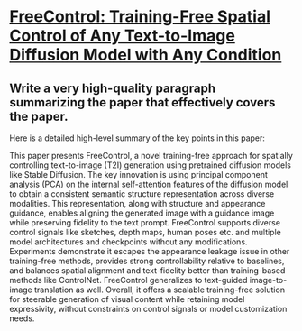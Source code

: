 # [FreeControl: Training-Free Spatial Control of Any Text-to-Image   Diffusion Model with Any Condition](https://arxiv.org/abs/2312.07536)

## Write a very high-quality paragraph summarizing the paper that effectively covers the paper.

 Here is a detailed high-level summary of the key points in this paper:

This paper presents FreeControl, a novel training-free approach for spatially controlling text-to-image (T2I) generation using pretrained diffusion models like Stable Diffusion. The key innovation is using principal component analysis (PCA) on the internal self-attention features of the diffusion model to obtain a consistent semantic structure representation across diverse modalities. This representation, along with structure and appearance guidance, enables aligning the generated image with a guidance image while preserving fidelity to the text prompt. FreeControl supports diverse control signals like sketches, depth maps, human poses etc. and multiple model architectures and checkpoints without any modifications. Experiments demonstrate it escapes the appearance leakage issue in other training-free methods, provides strong controllability relative to baselines, and balances spatial alignment and text-fidelity better than training-based methods like ControlNet. FreeControl generalizes to text-guided image-to-image translation as well. Overall, it offers a scalable training-free solution for steerable generation of visual content while retaining model expressivity, without constraints on control signals or model customization needs.
